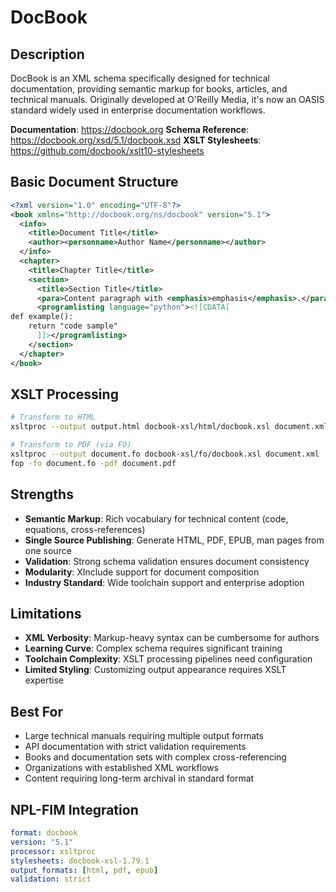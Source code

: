 # DocBook

## Description
DocBook is an XML schema specifically designed for technical documentation, providing semantic markup for books, articles, and technical manuals. Originally developed at O'Reilly Media, it's now an OASIS standard widely used in enterprise documentation workflows.

**Documentation**: https://docbook.org
**Schema Reference**: https://docbook.org/xsd/5.1/docbook.xsd
**XSLT Stylesheets**: https://github.com/docbook/xslt10-stylesheets

## Basic Document Structure
```xml
<?xml version="1.0" encoding="UTF-8"?>
<book xmlns="http://docbook.org/ns/docbook" version="5.1">
  <info>
    <title>Document Title</title>
    <author><personname>Author Name</personname></author>
  </info>
  <chapter>
    <title>Chapter Title</title>
    <section>
      <title>Section Title</title>
      <para>Content paragraph with <emphasis>emphasis</emphasis>.</para>
      <programlisting language="python"><![CDATA[
def example():
    return "code sample"
      ]]></programlisting>
    </section>
  </chapter>
</book>
```

## XSLT Processing
```bash
# Transform to HTML
xsltproc --output output.html docbook-xsl/html/docbook.xsl document.xml

# Transform to PDF (via FO)
xsltproc --output document.fo docbook-xsl/fo/docbook.xsl document.xml
fop -fo document.fo -pdf document.pdf
```

## Strengths
- **Semantic Markup**: Rich vocabulary for technical content (code, equations, cross-references)
- **Single Source Publishing**: Generate HTML, PDF, EPUB, man pages from one source
- **Validation**: Strong schema validation ensures document consistency
- **Modularity**: XInclude support for document composition
- **Industry Standard**: Wide toolchain support and enterprise adoption

## Limitations
- **XML Verbosity**: Markup-heavy syntax can be cumbersome for authors
- **Learning Curve**: Complex schema requires significant training
- **Toolchain Complexity**: XSLT processing pipelines need configuration
- **Limited Styling**: Customizing output appearance requires XSLT expertise

## Best For
- Large technical manuals requiring multiple output formats
- API documentation with strict validation requirements
- Books and documentation sets with complex cross-referencing
- Organizations with established XML workflows
- Content requiring long-term archival in standard format

## NPL-FIM Integration
```yaml
format: docbook
version: "5.1"
processor: xsltproc
stylesheets: docbook-xsl-1.79.1
output_formats: [html, pdf, epub]
validation: strict
```